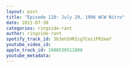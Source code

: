 ```yaml
---
layout: post
title: "Episode 118: July 29, 1996 WCW Nitro"
date: 2021-07-30
categories: ringside-rant
author: ringside-rant
spotify_track_id: 3b3eU1HRIzg7Coz1FR2maY
youtube_video_id: 
apple_track_id: 1000530511800
youtube_metadata: 
---
```

